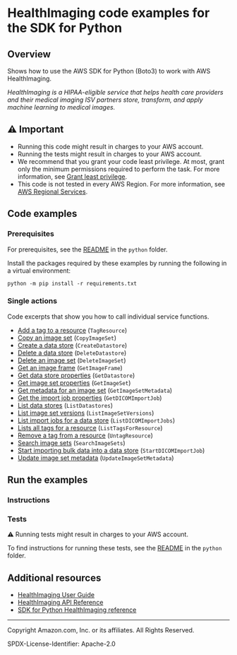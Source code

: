<!--Generated by WRITEME on 2023-09-21 18:34:25.200293 (UTC)-->
# HealthImaging code examples for the SDK for Python

## Overview

Shows how to use the AWS SDK for Python (Boto3) to work with AWS HealthImaging.

<!--custom.overview.start-->
<!--custom.overview.end-->

*HealthImaging is a HIPAA-eligible service that helps health care providers and their medical imaging ISV partners store, transform, and apply machine learning to medical images.*

## ⚠ Important

* Running this code might result in charges to your AWS account.
* Running the tests might result in charges to your AWS account.
* We recommend that you grant your code least privilege. At most, grant only the minimum permissions required to perform the task. For more information, see [Grant least privilege](https://docs.aws.amazon.com/IAM/latest/UserGuide/best-practices.html#grant-least-privilege).
* This code is not tested in every AWS Region. For more information, see [AWS Regional Services](https://aws.amazon.com/about-aws/global-infrastructure/regional-product-services).

<!--custom.important.start-->
<!--custom.important.end-->

## Code examples

### Prerequisites

For prerequisites, see the [README](../../README.md#Prerequisites) in the `python` folder.

Install the packages required by these examples by running the following in a virtual environment:

```
python -m pip install -r requirements.txt
```

<!--custom.prerequisites.start-->
<!--custom.prerequisites.end-->

### Single actions

Code excerpts that show you how to call individual service functions.

* [Add a tag to a resource](medical_imaging_basics.py#L388) (`TagResource`)
* [Copy an image set](medical_imaging_basics.py#L334) (`CopyImageSet`)
* [Create a data store](medical_imaging_basics.py#L22) (`CreateDatastore`)
* [Delete a data store](medical_imaging_basics.py#L85) (`DeleteDatastore`)
* [Delete an image set](medical_imaging_basics.py#L366) (`DeleteImageSet`)
* [Get an image frame](medical_imaging_basics.py#L258) (`GetImageFrame`)
* [Get data store properties](medical_imaging_basics.py#L42) (`GetDatastore`)
* [Get image set properties](medical_imaging_basics.py#L203) (`GetImageSet`)
* [Get metadata for an image set](medical_imaging_basics.py#L226) (`GetImageSetMetadata`)
* [Get the import job properties](medical_imaging_basics.py#L132) (`GetDICOMImportJob`)
* [List data stores](medical_imaging_basics.py#L62) (`ListDatastores`)
* [List image set versions](medical_imaging_basics.py#L285) (`ListImageSetVersions`)
* [List import jobs for a data store](medical_imaging_basics.py#L153) (`ListDICOMImportJobs`)
* [Lists all tags for a resource](medical_imaging_basics.py#L424) (`ListTagsForResource`)
* [Remove a tag from a resource](medical_imaging_basics.py#L406) (`UntagResource`)
* [Search image sets](medical_imaging_basics.py#L177) (`SearchImageSets`)
* [Start importing bulk data into a data store](medical_imaging_basics.py#L102) (`StartDICOMImportJob`)
* [Update image set metadata](medical_imaging_basics.py#L307) (`UpdateImageSetMetadata`)

## Run the examples

### Instructions


<!--custom.instructions.start-->
<!--custom.instructions.end-->



### Tests

⚠ Running tests might result in charges to your AWS account.


To find instructions for running these tests, see the [README](../../README.md#Tests)
in the `python` folder.



<!--custom.tests.start-->
<!--custom.tests.end-->

## Additional resources

* [HealthImaging User Guide](https://docs.aws.amazon.com/healthimaging/latest/devguide/what-is.html)
* [HealthImaging API Reference](https://docs.aws.amazon.com/healthimaging/latest/APIReference/Welcome.html)
* [SDK for Python HealthImaging reference](https://boto3.amazonaws.com/v1/documentation/api/latest/reference/services/medical-imaging.html)

<!--custom.resources.start-->
<!--custom.resources.end-->

---

Copyright Amazon.com, Inc. or its affiliates. All Rights Reserved.

SPDX-License-Identifier: Apache-2.0